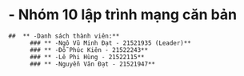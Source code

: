 # - **Nhóm 10 lập trình mạng căn bản**
    ##  ** -Danh sách thành viên:**
          ### ** -Ngô Vũ Minh Đạt - 21521935 (Leader)**
          ### ** -Đỗ Phúc Kiên - 21522243**
          ### ** -Lê Phi Hùng - 21522115**
          ### ** -Nguyễn Văn Đạt - 21521947**
